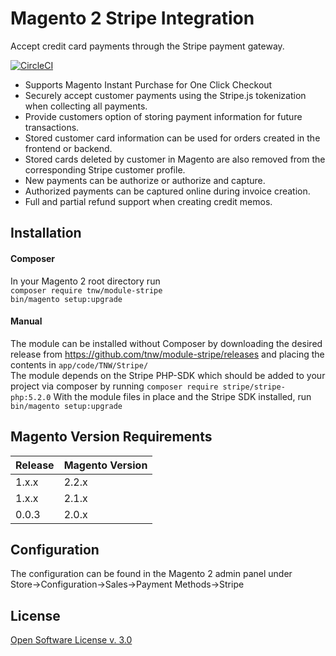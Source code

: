 # Magento 2 Stripe Integration
Accept credit card payments through the Stripe payment gateway.

[![CircleCI](https://circleci.com/gh/PowerSync/TNW_Stripe.svg?style=svg&circle-token=73b2820d4a6adf1d5280bb9f5b267f1fa021748b)](https://circleci.com/gh/PowerSync/TNW_Stripe)

* Supports Magento Instant Purchase for One Click Checkout
* Securely accept customer payments using the Stripe.js tokenization when
collecting all payments.
* Provide customers option of storing payment information for future 
transactions.
* Stored customer card information can be used for orders created in the
frontend or backend.
* Stored cards deleted by customer in Magento are also removed from the
corresponding Stripe customer profile.
* New payments can be authorize or authorize and capture.
* Authorized payments can be captured online during invoice creation.
* Full and partial refund support when creating credit memos.

## Installation
#### Composer
In your Magento 2 root directory run  
`composer require tnw/module-stripe`  
`bin/magento setup:upgrade`  

#### Manual
The module can be installed without Composer by downloading the desired
release from https://github.com/tnw/module-stripe/releases and placing
the contents in `app/code/TNW/Stripe/`  
The module depends on the Stripe PHP-SDK which should be added to your
project via composer by running `composer require stripe/stripe-php:5.2.0`
With the module files in place and the Stripe SDK installed,
run `bin/magento setup:upgrade`

## Magento Version Requirements
| Release | Magento Version |
| ------- | --------------- |
| 1.x.x   | 2.2.x           | 
| 1.x.x   | 2.1.x           |
| 0.0.3   | 2.0.x           |

## Configuration
The configuration can be found in the Magento 2 admin panel under  
Store->Configuration->Sales->Payment Methods->Stripe

## License
[Open Software License v. 3.0](https://opensource.org/licenses/OSL-3.0)
